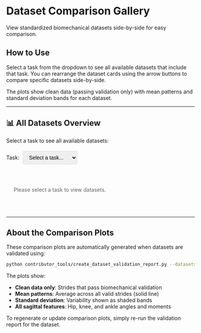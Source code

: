 # Dataset Comparison Gallery

View standardized biomechanical datasets side-by-side for easy comparison.

## How to Use

Select a task from the dropdown to see all available datasets that include that task. You can rearrange the dataset cards using the arrow buttons to compare specific datasets side-by-side.

The plots show clean data (passing validation only) with mean patterns and standard deviation bands for each dataset.

---

## 📊 All Datasets Overview

Select a task to see all available datasets:

<div class="comparison-controls">
    <label for="taskSelect">Task: 
        <select id="taskSelect" onchange="showAllDatasets()" style="padding: 8px 12px; margin: 5px; border: 1px solid #ddd; border-radius: 4px; font-size: 14px;">
            <option value="">Select a task...</option>
            <option value="level_walking">Level Walking</option>
            <option value="incline_walking">Incline Walking</option>
            <option value="decline_walking">Decline Walking</option>
            <option value="stair_ascent">Stair Ascent</option>
            <option value="stair_descent">Stair Descent</option>
        </select>
    </label>
    <button class="reset-order-btn" onclick="resetDatasetOrder()" style="display: none; margin-left: 10px;" id="resetOrderBtn">Reset Order</button>
 </div>

<div id="allDatasetsGrid" class="comparison-grid" style="display: flex; overflow-x: auto; gap: 20px; margin: 20px 0; padding-bottom: 10px;">
    <p style="color: #666; padding: 20px;">Please select a task to view datasets.</p>
</div>


<style>
.comparison-grid {
    -webkit-overflow-scrolling: touch; /* Smooth scrolling on iOS */
}

.comparison-grid::-webkit-scrollbar {
    height: 8px;
}

.comparison-grid::-webkit-scrollbar-track {
    background: #f1f1f1;
    border-radius: 4px;
}

.comparison-grid::-webkit-scrollbar-thumb {
    background: #888;
    border-radius: 4px;
}

.comparison-grid::-webkit-scrollbar-thumb:hover {
    background: #555;
}

.dataset-card {
    background: white;
    padding: 15px;
    border-radius: 8px;
    box-shadow: 0 2px 4px rgba(0,0,0,0.1);
    text-align: center;
    flex: 0 0 auto;
    width: 400px; /* Fixed width for horizontal scrolling */
    min-width: 400px;
    position: relative;
}

.move-btn {
    position: absolute;
    top: 50%;
    transform: translateY(-50%);
    background: rgba(0, 123, 255, 0.7);
    color: white;
    border: none;
    border-radius: 4px;
    width: 30px;
    height: 60px;
    cursor: pointer;
    font-size: 18px;
    z-index: 10;
    transition: all 0.3s ease;
    opacity: 0.6;
}

.move-btn:hover {
    opacity: 1;
    background: rgba(0, 123, 255, 0.9);
}

.move-btn:disabled {
    opacity: 0.2;
    cursor: not-allowed;
}

.move-left {
    left: 5px;
}

.move-right {
    right: 5px;
}

.reset-order-btn {
    margin: 10px 0;
    padding: 8px 16px;
    background: #6c757d;
    color: white;
    border: none;
    border-radius: 4px;
    cursor: pointer;
    font-size: 14px;
}

.reset-order-btn:hover {
    background: #5a6268;
}

.dataset-card h4 {
    margin: 0 0 10px 0;
    color: #333;
    font-size: 16px;
}

.dataset-card img {
    width: 100%;
    height: auto;
    border-radius: 4px;
    /* max-height removed to allow full plot display */
    object-fit: contain;
}

.dataset-card .error-message {
    color: #666;
    font-style: italic;
    padding: 40px 20px;
}

@media (max-width: 768px) {
    .dataset-card {
        width: 300px; /* Smaller width on mobile */
        min-width: 300px;
    }
}
</style>

<script>
// Available dataset-task combinations (based on what's been generated)
// This will be populated based on actual files in comparison_plots/
const AVAILABLE_PLOTS = {
    'umich_2021': ['level_walking', 'incline_walking', 'decline_walking'],
    'gtech_2021': ['level_walking', 'incline_walking', 'decline_walking', 'stair_ascent', 'stair_descent'],
    'gtech_2023': ['level_walking', 'incline_walking', 'decline_walking', 'stair_ascent', 'stair_descent']
};

function formatName(dataset) {
    const names = {
        'umich_2021': 'UMich 2021',
        'gtech_2021': 'GTech 2021',
        'gtech_2023': 'GTech 2023'
    };
    return names[dataset] || dataset.replace(/_/g, ' ').replace(/\b\w/g, l => l.toUpperCase());
}

// Store current dataset order
let currentDatasetOrder = [];

function showAllDatasets() {
    const task = document.getElementById('taskSelect').value;
    const grid = document.getElementById('allDatasetsGrid');
    const resetBtn = document.getElementById('resetOrderBtn');
    
    if (!task) {
        grid.innerHTML = '<p style="color: #666; padding: 20px;">Please select a task to view datasets.</p>';
        currentDatasetOrder = [];
        resetBtn.style.display = 'none';
        return;
    }
    
    // Find datasets with this task
    let datasets = Object.keys(AVAILABLE_PLOTS)
        .filter(d => AVAILABLE_PLOTS[d].includes(task));
    
    if (datasets.length === 0) {
        grid.innerHTML = '<p style="color: #666; padding: 20px;">No datasets available for this task.</p>';
        currentDatasetOrder = [];
        resetBtn.style.display = 'none';
        return;
    }
    
    // Check if we have a saved order for this task
    const savedOrder = localStorage.getItem(`datasetOrder_${task}`);
    if (savedOrder) {
        const saved = JSON.parse(savedOrder);
        // Filter to only include datasets that are still available
        const ordered = saved.filter(d => datasets.includes(d));
        // Add any new datasets that weren't in the saved order
        const newDatasets = datasets.filter(d => !ordered.includes(d));
        datasets = [...ordered, ...newDatasets];
        // Show reset button if we have a custom order
        resetBtn.style.display = 'inline-block';
    } else {
        resetBtn.style.display = 'none';
    }
    
    currentDatasetOrder = datasets;
    
    // Display all matching datasets with move buttons
    grid.innerHTML = datasets.map((dataset, index) => `
        <div class=\"dataset-card\" data-dataset=\"${dataset}\">\n            <button class=\"move-btn move-left\" \n                    onclick=\"moveCard(${index}, -1)\" \n                    ${index === 0 ? 'disabled' : ''}>\n                ◀\n            </button>\n            <h4>${formatName(dataset)}</h4>\n            <img src=\"../comparison_plots/${dataset}_${task}.png\" \n                 alt=\"${formatName(dataset)} - ${task.replace(/_/g, ' ')}\"\n                 onerror=\"this.onerror=null; this.style.display='none'; var err=document.createElement('div'); err.className='error-message'; err.innerHTML='Plot not yet generated.<br>Run validation to create.'; this.parentElement.appendChild(err);\">\n            <button class=\"move-btn move-right\" \n                    onclick=\"moveCard(${index}, 1)\" \n                    ${index === datasets.length - 1 ? 'disabled' : ''}>\n                ▶\n            </button>\n        </div>\n    `).join('');
}

function moveCard(index, direction) {
    const newIndex = index + direction;
    
    // Check bounds
    if (newIndex < 0 || newIndex >= currentDatasetOrder.length) {
        return;
    }
    
    // Swap elements in the array
    const temp = currentDatasetOrder[index];
    currentDatasetOrder[index] = currentDatasetOrder[newIndex];
    currentDatasetOrder[newIndex] = temp;
    
    // Save the new order
    const task = document.getElementById('taskSelect').value;
    localStorage.setItem(`datasetOrder_${task}`, JSON.stringify(currentDatasetOrder));
    
    // Refresh the display
    showAllDatasets();
}

function resetDatasetOrder() {
    const task = document.getElementById('taskSelect').value;
    localStorage.removeItem(`datasetOrder_${task}`);
    showAllDatasets();
}


// Initialize on page load
document.addEventListener('DOMContentLoaded', function() {
    // Could potentially auto-discover available plots here
    // For now, using hardcoded AVAILABLE_PLOTS based on known datasets
});
</script>

---

## About the Comparison Plots

These comparison plots are automatically generated when datasets are validated using:

```bash
python contributor_tools/create_dataset_validation_report.py --datasets your_dataset.parquet
```

The plots show:
- **Clean data only**: Strides that pass biomechanical validation
- **Mean patterns**: Average across all valid strides (solid line)
- **Standard deviation**: Variability shown as shaded bands
- **All sagittal features**: Hip, knee, and ankle angles and moments

To regenerate or update comparison plots, simply re-run the validation report for the dataset.

